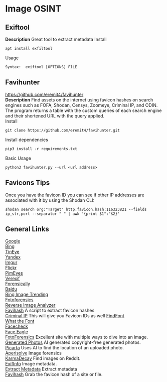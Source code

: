 # Image OSINT
## Exiftool
**Description** Great tool to extract metadata
Install
```
apt install exfiltool
```
Usage
```
Syntax:  exiftool [OPTIONS] FILE
```
## Favihunter
https://github.com/eremit4/favihunter \
**Description** Find assets on the internet using favicon hashes on search engines such as FOFA, Shodan, Censys, Zoomeye, Criminal IP, and ODIN. The program returns a table with the custom queries of each search engine and their shortened URL with the query applied. \
Install
```
git clone https://github.com/eremit4/favihunter.git
```
Install dependencies
```
pip3 install -r requirements.txt
```
Basic Usage
```
python3 favihunter.py --url <url address>
```

## Favicons Tips
Once you have the favicon ID you can see if other IP addresses are associated with it by using the Shodan CLI:
```
shodan search org:"Target" http.favicon.hash:116323821 --fields ip_str,port --separator " " | awk '{print $1":"$2}'
```


## General Links
[Google](https://images.google.com/?gws_rd=ssl) \
[Bing](https://www.bing.com/images/feed) \
[TinEye](https://tineye.com/) \
[Yandex](https://www.yandex.com/images/) \
[Imgur](https://imgur.com/search) \
[Flickr](https://www.flickr.com/) \
[PimEyes](https://pimeyes.com/en) \
[Verexif](https://www.verexif.com/en/) \
[Forensically](https://29a.ch/photo-forensics/#forensic-magnifier) \
[Baidu](https://www.baidu.com/) \
[Bing Image Trending](https://www.bing.com/images/trending?form=Z9LH) \
[Fotoforensics](https://fotoforensics.com/) \
[Reverse Image Analyzer](https://www.osintcombine.com/reverse-image-analyzer) \
[Favihash](https://github.com/m4ll0k/Bug-Bounty-Toolz/blob/master/favihash.py) A script to extract favicon hashes \
[Criminal IP](https://www.criminalip.io) This will give you Favicon IDs as well 
[FindFont](https://www.whatfontis.com/) \
[What the Font](https://www.myfonts.com/pages/whatthefont) \
[Facecheck](https://facecheck.id/) \
[Face Eagle](http://faceagle.com/) \
[FotoForensics](https://fotoforensics.com/) Excellent site with multiple ways to dive into an image. \
[Generated Photos](https://generated.photos) AI generated copyright-free generated photos. \
[Picarta](https://picarta.ai) Uses AI to find the location of an uploaded photo. \
[Aperisolve](https://www.aperisolve.com) Image forensics \
[KarmaDecay](http://karmadecay.com) Find images on Reddit. \
[ExifInfo](https://exifinfo.org) Image metadata. \
[Extract Metadata](https://www.extractmetadata.com) Extract metadata \
[Favihash](https://www.favihash.com/) Grab the favicon hash of a site or file.





